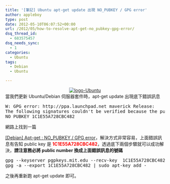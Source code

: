 ```yaml
---
title: '[筆記] Ubuntu apt-get update 出現 NO_PUBKEY / GPG error'
author: appleboy
type: post
date: 2012-05-10T06:07:52+00:00
url: /2012/05/how-to-resolve-apt-get-no_pubkey-gpg-error/
dsq_thread_id:
  - 683575457
dsq_needs_sync:
  - 1
categories:
  - Ubuntu
tags:
  - Debian
  - Ubuntu

---
```

<div style="margin:0 auto; text-align:center">
  <a href="https://www.flickr.com/photos/appleboy/6760100409/" title="logo-Ubuntu by appleboy46, on Flickr"><img src="https://i2.wp.com/farm8.staticflickr.com/7153/6760100409_b23d1ce67b_m.jpg?resize=240%2C165&#038;ssl=1" alt="logo-Ubuntu" data-recalc-dims="1" /></a>
</div> 當我們更新 Ubuntu/Debian 伺服器套件時，apt-get update 出現底下錯誤訊息 

<pre class="brush: bash; title: ; notranslate" title="">W: GPG error: http://ppa.launchpad.net maverick Release: 
The following signatures couldn't be verified because the public key is not available: 
NO_PUBKEY 1C1E55A728CBC482</pre>

<!--more--> 網路上找到一篇 

<a href="http://en.kioskea.net/faq/809-debian-apt-get-no-pubkey-gpg-error" target="_blank">[Debian] Apt-get : NO_PUBKEY / GPG error</a>，解決方式非常容易，上面錯誤訊息有告知 public key 是 <span style="color:red"><strong>1C1E55A728CBC482</strong></span>，透過底下兩個步驟就可以成功解決，**請注意務必將 public number 換成上面錯誤訊息的號碼** 

<pre class="brush: bash; title: ; notranslate" title="">gpg --keyserver pgpkeys.mit.edu --recv-key  1C1E55A728CBC482     
gpg -a --export 1C1E55A728CBC482 | sudo apt-key add -</pre> 之後再重新跑 apt-get update 即可。